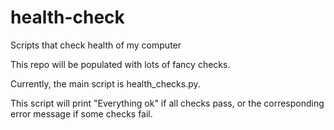 # health-check
Scripts that check health of my computer

This repo will be populated with lots of fancy checks.

Currently, the main script is health_checks.py.

This script will print "Everything ok" if all checks pass,
or the corresponding error message if some checks fail.
